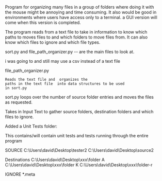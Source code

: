 Program for organizing many files in a group of folders where doing it with the mouse 
might be annoying and time consuming. It also would be good in environments where
users have access only to a terminal. a GUI version will come when this version is 
completed.

The program reads from a text file to take in information to know which paths 
to moves files to and which folders to move files from. It can also know which 
files to ignore and which file types.


sort.py and file_path_organizer.py  -- are the main files to look at.

i was going to and still may use a csv instead of a text file



file_path_organizer.py

    Reads the text file and  organizes the 
    paths in the text file  into data structures to be used 
    in sort.py
    
sort.py
    loops over the number of source folder entries and moves 
    the files as requested.



Takes in Input Text to gather source folders, destination folders and which files to ignore.

Added a Unit Tests folder: 

This contains/will contain unit tests and tests running through the entire program

SOURCE
C:\Users\david\Desktop\tester2
C:\Users\david\Desktop\source2

Destinations
C:\Users\david\Desktop\xxx\folder A
C:\Users\david\Desktop\xxx\folder K
C:\Users\david\Desktop\xxx\folder-r

IGNORE
*.meta
